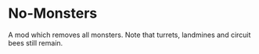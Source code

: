 # No-Monsters
A mod which removes all monsters. Note that turrets, landmines and circuit bees still remain.
